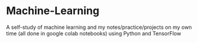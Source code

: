# Machine-Learning
A self-study of machine learning and my notes/practice/projects on my own time (all done in google colab notebooks) using Python and TensorFlow
